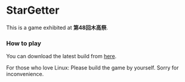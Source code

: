 # StarGetter

This is a game exhibited at **第48回木高祭**.

### How to play

You can download the latest build from [here](https://drive.google.com/drive/folders/1IPfjWkntmGGXHgAYWVSLzAL8M3ba0USb).

For those who love Linux: Please build the game by yourself. Sorry for inconvenience.

